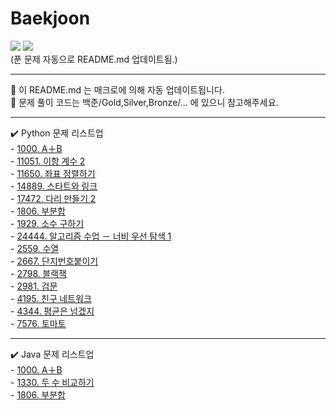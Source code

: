 # Baekjoon
<img src="https://img.shields.io/badge/python-3776AB?style=flat&logo=python&logoColor=white"> <img src="https://img.shields.io/badge/-JAVA-007396?style=flat&logo=OpenJDK&logoColor=white">   
(푼 문제 자동으로 README.md 업데이트됨.)   
   

--- 
 🐥 이 README.md 는 매크로에 의해 자동 업데이트됩니다.     
 🐣 문제 풀이 코드는 백준/Gold,Silver,Bronze/... 에 있으니 참고해주세요.   
 
 --- 
  ✔️ Python 문제 리스트업   
    - [1000. A＋B](https://www.acmicpc.net/problem/1000)<br>    - [11051. 이항 계수 2](https://www.acmicpc.net/problem/11051)<br>    - [11650. 좌표 정렬하기](https://www.acmicpc.net/problem/11650)<br>    - [14889. 스타트와 링크](https://www.acmicpc.net/problem/14889)<br>    - [17472. 다리 만들기 2](https://www.acmicpc.net/problem/17472)<br>    - [1806. 부분합](https://www.acmicpc.net/problem/1806)<br>    - [1929. 소수 구하기](https://www.acmicpc.net/problem/1929)<br>    - [24444. 알고리즘 수업 － 너비 우선 탐색 1](https://www.acmicpc.net/problem/24444)<br>    - [2559. 수열](https://www.acmicpc.net/problem/2559)<br>    - [2667. 단지번호붙이기](https://www.acmicpc.net/problem/2667)<br>    - [2798. 블랙잭](https://www.acmicpc.net/problem/2798)<br>    - [2981. 검문](https://www.acmicpc.net/problem/2981)<br>    - [4195. 친구 네트워크](https://www.acmicpc.net/problem/4195)<br>    - [4344. 평균은 넘겠지](https://www.acmicpc.net/problem/4344)<br>    - [7576. 토마토](https://www.acmicpc.net/problem/7576)   
    
--- 
    
 ✔️ Java 문제 리스트업   
    - [1000. A＋B](https://www.acmicpc.net/problem/1000)<br>    - [1330. 두 수 비교하기](https://www.acmicpc.net/problem/1330)<br>    - [1806. 부분합](https://www.acmicpc.net/problem/1806)

